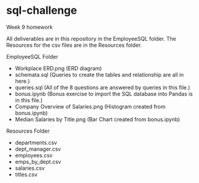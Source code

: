 # sql-challenge
Week 9 homework

All deliverables are in this repository in the EmployeeSQL folder.
The Resources for the csv files are in the Resources folder.

EmployeeSQL Folder
- Workplace ERD.png (ERD diagram)
- schemata.sql (Queries to create the tables and relationship are all in here.)
- queries.sql (All of the 8 questions are answered by queries in this file.)
- bonus.ipynb (Bonus exercise to import the SQL database into Pandas is in this file.)
- Company Overview of Salaries.png (Histogram created from bonus.ipynb)
- Median Salaries by Title.png (Bar Chart created from bonus.ipynb)

Resources Folder
- departments.csv
- dept_manager.csv
- employees.csv
- emps_by_dept.csv
- salaries.csv
- titles.csv
